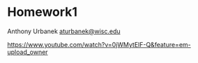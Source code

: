 # Homework1

Anthony Urbanek
aturbanek@wisc.edu

https://www.youtube.com/watch?v=0jWMytElF-Q&feature=em-upload_owner
